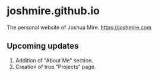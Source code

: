 # joshmire.github.io
The personal website of Joshua Mire.  https://joshmire.com

## Upcoming updates
1. Addition of "About Me" section.
2. Creation of true "Projects" page.